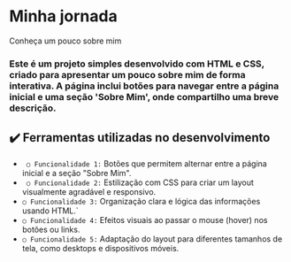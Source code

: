 # Minha jornada 

Conheça um pouco sobre mim

### Este é um projeto simples desenvolvido com HTML e CSS, criado para apresentar um pouco sobre mim de forma interativa. A página inclui botões para navegar entre a página inicial e uma seção 'Sobre Mim', onde compartilho uma breve descrição.

## ✔️ Ferramentas utilizadas no desenvolvimento

- ` ○ Funcionalidade 1:`  Botões que permitem alternar entre a página inicial e a seção "Sobre Mim".
- ` ○ Funcionalidade 2:` Estilização com CSS para criar um layout visualmente agradável e responsivo.
- `○ Funcionalidade 3:` Organização clara e lógica das informações usando HTML.`
- `○ Funcionalidade 4:`  Efeitos visuais ao passar o mouse (hover) nos botões ou links.
- `○ Funcionalidade 5:` Adaptação do layout para diferentes tamanhos de tela, como desktops e dispositivos móveis.
